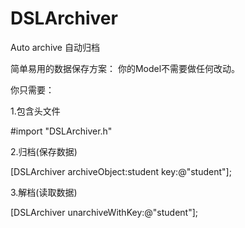 # DSLArchiver
Auto archive 自动归档

简单易用的数据保存方案：
你的Model不需要做任何改动。

你只需要：

1.包含头文件

#import "DSLArchiver.h"

2.归档(保存数据)

[DSLArchiver archiveObject:student key:@"student"];

3.解档(读取数据)

[DSLArchiver unarchiveWithKey:@"student"];
